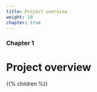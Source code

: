 ```yaml
---
title: Project overview
weight: 10
chapter: true
---
```


### Chapter 1

# Project overview
{{% children  %}}